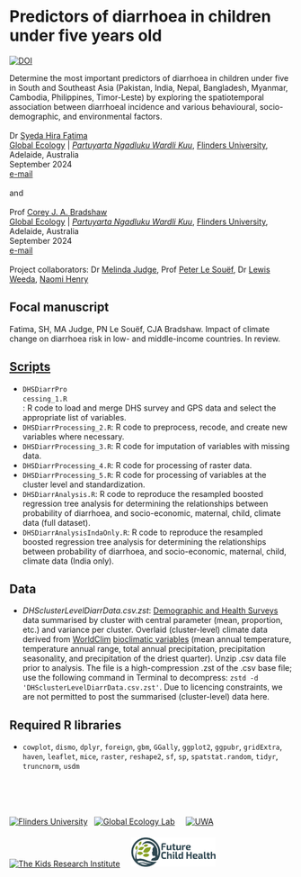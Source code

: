 # Predictors of diarrhoea in children under five years old
<a href="https://doi.org/10.5281/zenodo.13864715"><img src="https://zenodo.org/badge/DOI/10.5281/zenodo.13864715.svg" alt="DOI"></a>

Determine the most important predictors of diarrhoea in children under five in South and Southeast Asia (Pakistan, India, Nepal, Bangladesh, Myanmar, Cambodia, Philippines, Timor-Leste) by exploring the spatiotemporal association between diarrhoeal incidence and various behavioural, socio-demographic, and environmental factors.
<img align="right" src="www/stomachache.jpg" alt="" width="200" style="margin-top: 20px">
<br>
<br>
Dr <a href="https://globalecologyflinders.com/people/#SHF">Syeda Hira Fatima</a><br>
<a href="http://globalecologyflinders.com" target="_blank">Global Ecology</a> | <em><a href="https://globalecologyflinders.com/partuyarta-ngadluku-wardli-kuu/" target="_blank">Partuyarta Ngadluku Wardli Kuu</a></em>, <a href="http://flinders.edu.au" target="_blank">Flinders University</a>, Adelaide, Australia <br>
September 2024<br>
<a href=mailto:syeda.fatima@flinders.edu.au>e-mail</a> <br>
<br>
and<br>
<br>
Prof <a href="https://globalecologyflinders.com/people/#DIRECTOR">Corey J. A. Bradshaw</a> <br>
<a href="http://globalecologyflinders.com" target="_blank">Global Ecology</a> | <em><a href="https://globalecologyflinders.com/partuyarta-ngadluku-wardli-kuu/" target="_blank">Partuyarta Ngadluku Wardli Kuu</a></em>, <a href="http://flinders.edu.au" target="_blank">Flinders University</a>, Adelaide, Australia <br>
September 2024<br>
<a href=mailto:corey.bradshaw@flinders.edu.au>e-mail</a> <br>
<br>
Project collaborators: Dr <a href="https://www.researchgate.net/profile/Melinda-Judge">Melinda Judge</a>, Prof <a href="https://research-repository.uwa.edu.au/en/persons/peter-le-souef">Peter Le Souëf</a>, Dr <a href="https://loop.frontiersin.org/people/2658416/overview">Lewis Weeda</a>, <a href="mailto:Naomi.Hemy@thekids.org.au">Naomi Henry</a>
<br>
## Focal manuscript
Fatima, SH, MA Judge, PN Le Souëf, CJA Bradshaw. Impact of climate change on diarrhoea risk in low- and middle-income countries. In review.

## <a href="https://github.com/cjabradshaw/childDiarr/tree/main/scripts">Scripts</a>
<img align="right" src="www/DHSmap.jpg" alt="" width="400" style="margin-top: 20px">

- <code>DHSDiarrProcessing_1.R</code>: R code to load and merge DHS survey and GPS data and select the appropriate list of variables.
- <code>DHSDiarrProcessing_2.R</code>: R code to preprocess, recode, and create new variables where necessary.
- <code>DHSDiarrProcessing_3.R</code>: R code for imputation of variables with missing data.
- <code>DHSDiarrProcessing_4.R</code>: R code for processing of raster data.
- <code>DHSDiarrProcessing_5.R</code>: R code for processing of variables at the cluster level and standardization.
- <code>DHSDiarrAnalysis.R</code>: R code to reproduce the resampled boosted regression tree analysis for determining the relationships between probability of diarrhoea, and socio-economic, maternal, child, climate data (full dataset).
- <code>DHSDiarrAnalysisIndaOnly.R</code>: R code to reproduce the resampled boosted regression tree analysis for determining the relationships between probability of diarrhoea, and socio-economic, maternal, child, climate data (India only).

## Data
- <em>DHSclusterLevelDiarrData.csv.zst</em>: <a href="https://dhsprogram.com/data/">Demographic and Health Surveys</a> data summarised by cluster with central parameter (mean, proportion, etc.) and variance per cluster. Overlaid (cluster-level) climate data derived from <a href="https://www.worldclim.org/">WorldClim</a> <a href="https://www.worldclim.org/data/bioclim.html">bioclimatic variables</a> (mean annual temperature, temperature annual range, total annual precipitation, precipitation seasonality, and precipitation of the driest quarter). Unzip .csv data file prior to analysis. The file is a high-compression .zst of the .csv base file; use the following command in Terminal to decompress: <code>zstd -d 'DHSclusterLevelDiarrData.csv.zst'</code>. Due to licencing constraints, we are not permitted to post the summarised (cluster-level) data here.

## Required R libraries
- <code>cowplot</code>, <code>dismo</code>, <code>dplyr</code>, <code>foreign</code>, <code>gbm</code>, <code>GGally</code>, <code>ggplot2</code>, <code>ggpubr</code>, <code>gridExtra</code>, <code>haven</code>, <code>leaflet</code>, <code>mice</code>, <code>raster</code>, <code>reshape2</code>, <code>sf</code>, <code>sp</code>, <code>spatstat.random</code>, <code>tidyr</code>, <code>truncnorm</code>, <code>usdm</code>

<br>
<br>
<p><a href="https://www.flinders.edu.au"><img align="bottom-left" src="www/Flinders_University_Logo_Horizontal_RGB_Master.png" alt="Flinders University" width="150" style="margin-top: 20px"></a> &nbsp; <a href="https://globalecologyflinders.com"><img align="bottom-left" src="www/GEL Logo Kaurna New Transp.png" alt="Global Ecology Lab" width="85" style="margin-top: 20px"></a> &nbsp; &nbsp; <a href="https://www.uwa.edu.au/"><img align="bottom-left" src="www/UWA.png" alt="UWA" width="100" style="margin-top: 20px"></a> &nbsp; &nbsp; <a href="https://www.thekids.org.au"><img align="bottom-left" src="www/TheKids-Logo.png" alt="The Kids Research Institute" width="90" style="margin-top: 20px"></a> &nbsp; &nbsp; <a href="https://github.com/FutureChildHealth"><img align="bottom-left" src="https://github.com/cjabradshaw/childDiarr/blob/main/www/FCHlogoFinaltransp.png" alt="Future Child Health" width="150" style="margin-top: 20px"></a></p>
